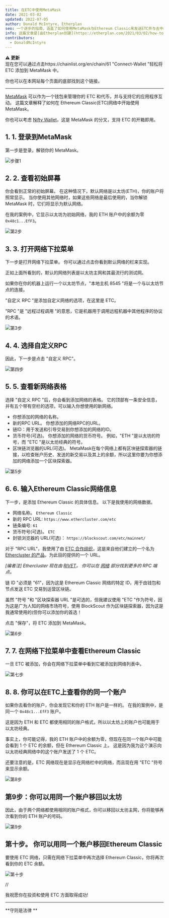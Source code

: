 ```yaml
---
title: 在ETC中使用MetaMask
date: 2021-03-02
updated: 2022-07-05
author: Donald McIntyre, Etherplan
seo: 一个逐步的指南，涵盖了如何使用MetaMask与Ethereum Classic来发送ETC并与去中心化的应用程序互动。
info: 这篇文章是[由Etherplan创建](https://etherplan.com/2021/03/02/how-to-connect-metamask-to-ethereum-classic/15512/)。 更多Ethereum Classic教程、理论和加密货币概念，请查看 [etherplan.com](https://etherplan.com)。
contributors:
  - DonaldMcIntyre
---
```


**⚠️ 更新**  
现在您可以通过点击https://chainlist.org/en/chain/61 "Connect-Wallet "轻松将 ETC 添加到 MetaMask 中。

你也可以在本网站每个页面的底部找到这个链接。

---

[MetaMask](https://metamask.io) 可以作为一个钱包来管理你的 ETC 和代币，并与支持它的应用程序互动。 这篇文章解释了如何在 Ethereum Classic(ETC)网络中开始使用 MetaMask。

你也可以考虑 [Nifty Wallet](https://chrome.google.com/webstore/detail/nifty-wallet/jbdaocneiiinmjbjlgalhcelgbejmnid?ucbcb=1)，这是 MetaMask 的分叉，支持 ETC 的开箱即用。

## 1. 1. 登录到MetaMask

第一步是登录，解锁你的 MetaMask。

![步骤1](./01.png)

## 2. 2. 查看初始屏幕

你会看到正常的初始屏幕。 在这种情况下，默认网络是以太坊(ETH)，你的账户将照常显示。 当你使用其他网络时，如果这些网络是最后使用的，当你解锁 MetaMask 时，它们将显示为默认网络。

在我的案例中，它显示以太坊为初始网络，我的 ETH 账户中的余额为零 `0x48c1...EfF3`。

![第2步](./02.png)

## 3. 3. 打开网络下拉菜单

下一步是打开网络下拉菜单。 你可以通过点击你看到默认网络的栏来实现。

正如上面所看到的，默认的网络列表是以太坊主网和其最流行的测试网。

如果你在你的机器上运行一个以太坊节点，"本地主机 8545 "将是一个与以太坊节点的连接。

"自定义 RPC "是添加自定义网络的选项，在这里是 ETC。

"RPC "是 "远程过程调用 "的意思，它是机器用于调用远程机器中其他程序的协议的术语。

![第3步](./03.png)

## 4. 4. 选择自定义RPC

因此，下一步是点击 "自定义 RPC"。

![第四步](./04.png)

## 5. 5. 查看新网络表格

选择 "自定义 RPC "后，你会看到添加网络的表格。 它的顶部有一条安全信息，并有五个带有空栏的选项，可以输入你想使用的新网络。

- 你想添加的网络的名称。
- 新的RPC URL。 你想添加的网络RPC的URL。
- 链ID：用于发送和引导交易到你想添加的网络的ID。
- 货币符号(可选)。 你想添加的网络的货币符号。 例如，"ETH "是以太坊的符号，而 "ETC "是以太坊经典的符号。
- 区块链浏览器的URL(可选)。 MetaMask在每个网络上都有区块链探索器的链接，以检查账户历史、发送的新交易以及其上的余额，所以这里你要为你想添加的网络添加一个区块探索器。

![第5步](./05.png)

## 6. 6. 输入Ethereum Classic网络信息

下一步，是添加 Ethereum Classic 的具体信息。 以下是我使用的网络数据。

- 网络名称。 `Ethereum Classic`
- 新的 RPC URL: `https://www.ethercluster.com/etc`
- 链条编号: `61`
- 货币符号(可选)。 `ETC`
- 封锁浏览器的 URL(可选)： `https://blockscout.com/etc/mainnet/`

对于 "RPC URL"，我使用了由 [ETC 合作组织](https://etccooperative.org/)，这是来自他们建立的一个名为 [Ethercluster 的产品](https://ethercluster.com/)，为此目的提供的一个 URL。

_[编者注] Ethercluster 现在由 [RIVET](https://rivet.cloud/)。 你可以在 [网络](/network/endpoints) 部分找到更多的 RPC 端点。_

链 ID "必须是 "61"，因为这是 Ethereum Classic 网络的特定 ID，用于由钱包和节点发送 ETC 交易到运营区块链。

虽然 "符号 "和 "区块探索器 URL "是可选的，但我建议使用 "ETC "作为符号，因为这是广为人知的网络市场符号，使用 BlockScout 作为区块链探索器，因为这是我通常使用的(但你可以添加你的首选！

点击 "保存"，将 ETC 添加到 MetaMask。

![第6步](./06.png)

## 7. 7. 在网络下拉菜单中查看Ethereum Classic

一旦 ETC 被添加，你会在网络下拉菜单中看到它被添加到网络列表中。

![第七步](./07.png)

## 8. 8. 你可以在ETC上查看你的同一个账户

如果你去看你的账户，你会发现它和你的 ETH 账户是一样的。 在我的案例中，是同一个 `0x48c1...EfF3` 账户。

这是因为 ETH 和 ETC 都使用相同的账户格式，所以以太坊上的账户也可能用于以太坊经典。

事实上，你可能记得，我的 ETH 账户中的余额为零，但现在在同一个账户中可能会看到 1 个 ETC 的余额，但在 Ethereum Classic 上。 这是因为我为这个演示向以太坊经典网络中的这个账户发送了 1 个 ETC。

还要注意的是，ETC 网络现在是显示在网络栏中的网络，而且现在用 "ETC "符号来显示余额。

![第8步](./08.png)

## 第9步：你可以用同一个账户移回以太坊

因此，由于两个网络都使用相同的账户格式，你可以移回以太坊主网，你将能够再次看到你的 ETH 账户的号码。

![第9步](./09.png)

## 第十步。 你可以用同一个账户移回Ethereum Classic

要使用 ETC 网络，只需在网络下拉菜单中再次选择 Ethereum Classic，你将再次看到你的 ETC 余额。

![第十步](./10.png)

//

我祝愿你在投资和使用 ETC 方面取得成功!

---

**守则是法律 **
